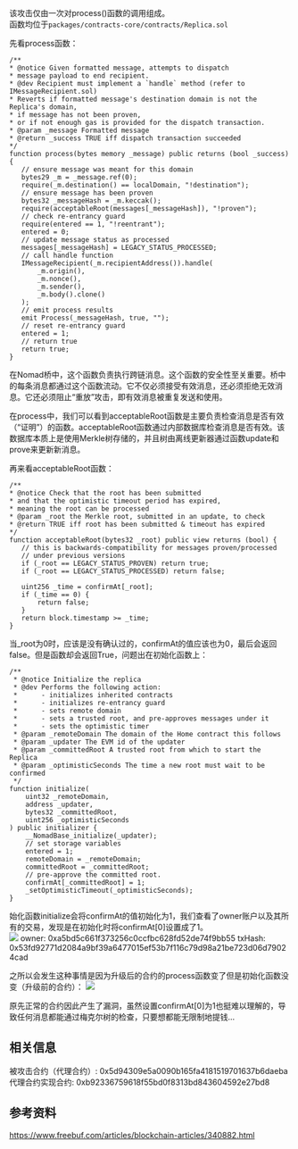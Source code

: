 该攻击仅由一次对process()函数的调用组成。  
函数均位于`packages/contracts-core/contracts/Replica.sol`

先看process函数：

```
/**
* @notice Given formatted message, attempts to dispatch
* message payload to end recipient.
* @dev Recipient must implement a `handle` method (refer to IMessageRecipient.sol)
* Reverts if formatted message's destination domain is not the Replica's domain,
* if message has not been proven,
* or if not enough gas is provided for the dispatch transaction.
* @param _message Formatted message
* @return _success TRUE iff dispatch transaction succeeded
*/
function process(bytes memory _message) public returns (bool _success) {
   // ensure message was meant for this domain
   bytes29 _m = _message.ref(0);
   require(_m.destination() == localDomain, "!destination");
   // ensure message has been proven
   bytes32 _messageHash = _m.keccak();
   require(acceptableRoot(messages[_messageHash]), "!proven");
   // check re-entrancy guard
   require(entered == 1, "!reentrant");
   entered = 0;
   // update message status as processed
   messages[_messageHash] = LEGACY_STATUS_PROCESSED;
   // call handle function
   IMessageRecipient(_m.recipientAddress()).handle(
       _m.origin(),
       _m.nonce(),
       _m.sender(),
       _m.body().clone()
   );
   // emit process results
   emit Process(_messageHash, true, "");
   // reset re-entrancy guard
   entered = 1;
   // return true
   return true;
}
```

在Nomad桥中，这个函数负责执行跨链消息。这个函数的安全性至关重要。桥中的每条消息都通过这个函数流动。它不仅必须接受有效消息，还必须拒绝无效消息。它还必须阻止“重放”攻击，即有效消息被重复发送和使用。

在process中，我们可以看到acceptableRoot函数是主要负责检查消息是否有效（“证明”）的函数。acceptableRoot函数通过内部数据库检查消息是否有效。该数据库本质上是使用Merkle树存储的，并且树由离线更新器通过函数update和prove来更新新消息。

再来看acceptableRoot函数：

```
/**
* @notice Check that the root has been submitted
* and that the optimistic timeout period has expired,
* meaning the root can be processed
* @param _root the Merkle root, submitted in an update, to check
* @return TRUE iff root has been submitted & timeout has expired
*/
function acceptableRoot(bytes32 _root) public view returns (bool) {
   // this is backwards-compatibility for messages proven/processed
   // under previous versions
   if (_root == LEGACY_STATUS_PROVEN) return true;
   if (_root == LEGACY_STATUS_PROCESSED) return false;

   uint256 _time = confirmAt[_root];
   if (_time == 0) {
       return false;
   }
   return block.timestamp >= _time;
}
```

当_root为0时，应该是没有确认过的，confirmAt的值应该也为0，最后会返回false。但是函数却会返回True，问题出在初始化函数上：

```
/**
 * @notice Initialize the replica
 * @dev Performs the following action:
 *      - initializes inherited contracts
 *      - initializes re-entrancy guard
 *      - sets remote domain
 *      - sets a trusted root, and pre-approves messages under it
 *      - sets the optimistic timer
 * @param _remoteDomain The domain of the Home contract this follows
 * @param _updater The EVM id of the updater
 * @param _committedRoot A trusted root from which to start the Replica
 * @param _optimisticSeconds The time a new root must wait to be confirmed
 */
function initialize(
    uint32 _remoteDomain,
    address _updater,
    bytes32 _committedRoot,
    uint256 _optimisticSeconds
) public initializer {
    __NomadBase_initialize(_updater);
    // set storage variables
    entered = 1;
    remoteDomain = _remoteDomain;
    committedRoot = _committedRoot;
    // pre-approve the committed root.
    confirmAt[_committedRoot] = 1;
    _setOptimisticTimeout(_optimisticSeconds);
}
```
始化函数initialize会将confirmAt的值初始化为1，我们查看了owner账户以及其所有的交易，发现是在初始化时将confirmAt[0]设置成了1。  
![](https://img.learnblockchain.cn/attachments/2022/08/8Oq7y4fP62e937832047e.png)
owner: 0xa5bd5c661f373256c0ccfbc628fd52de74f9bb55
txHash: 0x53fd92771d2084a9bf39a6477015ef53b7f116c79d98a21be723d06d79024cad

之所以会发生这种事情是因为升级后的合约的process函数变了但是初始化函数没变（升级前的合约）：
![](https://img.learnblockchain.cn/attachments/2022/08/mCnOitqE62e9378995b45.png)

原先正常的合约因此产生了漏洞，虽然设置confirmAt[0]为1也挺难以理解的，导致任何消息都能通过梅克尔树的检查，只要想都能无限制地提钱...

## 相关信息
被攻击合约（代理合约）: 0x5d94309e5a0090b165fa4181519701637b6daeba
代理合约实现合约: 0xb92336759618f55bd0f8313bd843604592e27bd8

## 参考资料
<https://www.freebuf.com/articles/blockchain-articles/340882.html>
